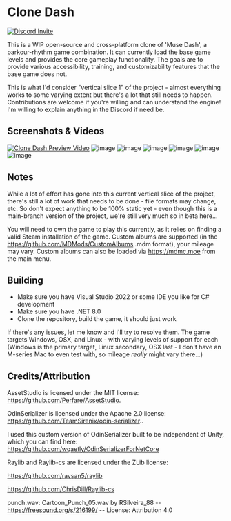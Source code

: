 # Clone Dash
[![Discord Invite](https://img.shields.io/discord/1332799392729665556?label=Discord&style=flat-square)](https://discord.gg/s98G9dKxHB)

This is a WIP open-source and cross-platform clone of 'Muse Dash', a parkour-rhythm game combination. It can currently load the base game levels and provides the core gameplay functionality. The goals are to provide various accessibility, training, and customizability features that the base game does not.

This is what I'd consider "vertical slice 1" of the project - almost everything works to some varying extent but there's a lot that still needs to happen. Contributions are welcome if you're willing and can understand the engine! I'm willing to explain anything in the Discord if need be.

## Screenshots & Videos

[![Clone Dash Preview Video](https://img.youtube.com/vi/3hFUoRz_uuk/0.jpg)](https://www.youtube.com/watch?v=3hFUoRz_uuk)
![image](https://github.com/user-attachments/assets/e87b782b-3a25-4000-acc4-b4b0f3a12877)
![image](https://github.com/user-attachments/assets/96cb2dd6-6d88-481c-8e37-2ed1fbb19d3c)
![image](https://github.com/user-attachments/assets/bd1d2f4a-c198-4ec5-92a9-33e5605e9103)
![image](https://github.com/user-attachments/assets/5ba660e7-eec5-4361-b367-4aa6471c0390)
![image](https://github.com/user-attachments/assets/992a5a89-3c25-4568-98ae-2fb4190e81ed)
![image](https://github.com/user-attachments/assets/55139795-eb76-4bed-9a28-984203332c55)


## Notes

While a lot of effort has gone into this current vertical slice of the project, there's still a lot of work that needs to be done - file formats may change, etc. So don't expect anything to be 100% static yet - even though this is a main-branch version of the project, we're still very much so in beta here...

You will need to own the game to play this currently, as it relies on finding a valid Steam installation of the game. Custom albums are supported (in the https://github.com/MDMods/CustomAlbums .mdm format), your mileage may vary. Custom albums can also be loaded via https://mdmc.moe from the main menu.

## Building
- Make sure you have Visual Studio 2022 or some IDE you like for C# development
- Make sure you have .NET 8.0
- Clone the repository, build the game, it should just work

If there's any issues, let me know and I'll try to resolve them. The game targets Windows, OSX, and Linux - with varying levels of support for each (Windows is the primary target, Linux secondary, OSX last - I don't have an M-series Mac to even test with, so mileage *really* might vary there...)

## Credits/Attribution

AssetStudio is licensed under the MIT license: https://github.com/Perfare/AssetStudio.

OdinSerializer is licensed under the Apache 2.0 license: https://github.com/TeamSirenix/odin-serializer..

I used this custom version of OdinSerializer built to be independent of Unity, which you can find here: https://github.com/wqaetly/OdinSerializerForNetCore

Raylib and Raylib-cs are licensed under the ZLib license: 

https://github.com/raysan5/raylib

https://github.com/ChrisDill/Raylib-cs

punch.wav: Cartoon_Punch_05.wav by RSilveira_88 -- https://freesound.org/s/216199/ -- License: Attribution 4.0
